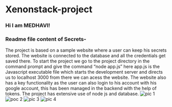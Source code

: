 # Xenonstack-project

### Hi I am MEDHAVI!
### Readme file content of Secrets-
The project is based on a sample website where a user can keep his secrets stored.
The website is connected to the database and all the credentials get saved there.
To start the project we go to the project directory in the command prompt and  give the command “node app.js” here app.js is the Javascript executable file which starts the development server and directs us to localhost 3000 from there we can acess the website.
The website also has a key functionality as the user can also login to his account with his google account, this has been managed in the backend with the help of tokens.
The project has extensive use of node js and database.
![pic 1](https://user-images.githubusercontent.com/117842931/200940092-1933c616-6a78-44fd-a1f6-87c0c36b3b2d.jpg)
![poc 2](https://user-images.githubusercontent.com/117842931/200940114-c40c7c30-89f4-44ac-bf1a-5ab266a3d494.jpg)
![pic 3](https://user-images.githubusercontent.com/117842931/200940131-36c58aa5-a604-46da-8f46-5f77912ebac9.jpg)
![pic 4](https://user-images.githubusercontent.com/117842931/200940157-f86dd13e-0f45-4c4d-a103-05156f068c83.jpg)
